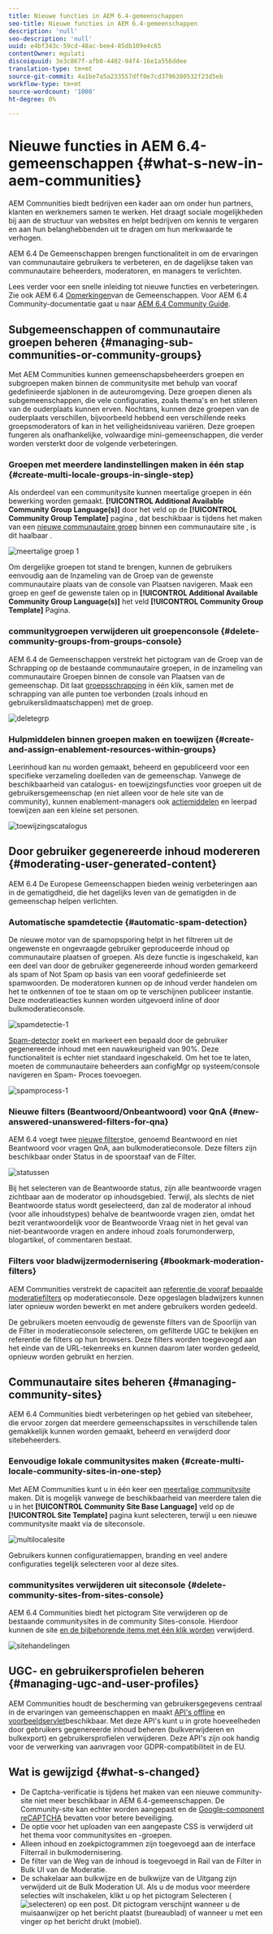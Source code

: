 ```yaml
---
title: Nieuwe functies in AEM 6.4-gemeenschappen
seo-title: Nieuwe functies in AEM 6.4-gemeenschappen
description: 'null'
seo-description: 'null'
uuid: e4bf343c-59cd-48ac-bee4-85db109e4c65
contentOwner: mgulati
discoiquuid: 3e3c867f-afb0-4402-94f4-16e1a556ddee
translation-type: tm+mt
source-git-commit: 4a1be7a5a233557dff0e7cd3796380532f23d5eb
workflow-type: tm+mt
source-wordcount: '1008'
ht-degree: 0%

---
```



# Nieuwe functies in AEM 6.4-gemeenschappen {#what-s-new-in-aem-communities}

AEM Communities biedt bedrijven een kader aan om onder hun partners, klanten en werknemers samen te werken. Het draagt sociale mogelijkheden bij aan de structuur van websites en helpt bedrijven om kennis te vergaren en aan hun belanghebbenden uit te dragen om hun merkwaarde te verhogen.

AEM 6.4 De Gemeenschappen brengen functionaliteit in om de ervaringen van communautaire gebruikers te verbeteren, en de dagelijkse taken van communautaire beheerders, moderatoren, en managers te verlichten.

Lees verder voor een snelle inleiding tot nieuwe functies en verbeteringen. Zie ook AEM 6.4 [Opmerkingen](../release-notes/communities-release-notes.md)van de Gemeenschappen. Voor AEM 6.4 Community-documentatie gaat u naar [AEM 6.4 Community Guide](home.md).

## Subgemeenschappen of communautaire groepen beheren {#managing-sub-communities-or-community-groups}

Met AEM Communities kunnen gemeenschapsbeheerders groepen en subgroepen maken binnen de communitysite met behulp van vooraf gedefinieerde sjablonen in de auteuromgeving. Deze groepen dienen als subgemeenschappen, die vele configuraties, zoals thema&#39;s en het stileren van de ouderplaats kunnen erven. Nochtans, kunnen deze groepen van de ouderplaats verschillen, bijvoorbeeld hebbend een verschillende reeks groepsmoderators of kan in het veiligheidsniveau variëren. Deze groepen fungeren als onafhankelijke, volwaardige mini-gemeenschappen, die verder worden versterkt door de volgende verbeteringen.

### Groepen met meerdere landinstellingen maken in één stap {#create-multi-locale-groups-in-single-step}

Als onderdeel van een communitysite kunnen meertalige groepen in één bewerking worden gemaakt. **[!UICONTROL Additional Available Community Group Language(s)]** door het veld op de **[!UICONTROL Community Group Template]** pagina , dat beschikbaar is tijdens het maken van een [nieuwe communautaire groep](groups.md) binnen een communautaire site , is dit haalbaar .

![meertalige groep 1](assets/multilingualgroup-1.png)

Om dergelijke groepen tot stand te brengen, kunnen de gebruikers eenvoudig aan de Inzameling van de Groep van de gewenste communautaire plaats van de console van Plaatsen navigeren. Maak een groep en geef de gewenste talen op in **[!UICONTROL Additional Available Community Group Language(s)]** het veld **[!UICONTROL Community Group Template]** Pagina.

### communitygroepen verwijderen uit groepenconsole {#delete-community-groups-from-groups-console}

AEM 6.4 de Gemeenschappen verstrekt het pictogram van de Groep van de Schrapping op de bestaande communautaire groepen, in de inzameling van communautaire Groepen binnen de console van Plaatsen van de gemeenschap. Dit laat [groepsschrapping](groups.md#deleting-the-group) in één klik, samen met de schrapping van alle punten toe verbonden (zoals inhoud en gebruikerslidmaatschappen) met de groep.

![deletegrp](assets/deletegrp.png)

### Hulpmiddelen binnen groepen maken en toewijzen {#create-and-assign-enablement-resources-within-groups}

Leerinhoud kan nu worden gemaakt, beheerd en gepubliceerd voor een specifieke verzameling doelleden van de gemeenschap. Vanwege de beschikbaarheid van catalogus- en toewijzingsfuncties voor groepen uit de gebruikersgemeenschap (en niet alleen voor de hele site van de community), kunnen enablement-managers ook [actiemiddelen](resource.md) en leerpad toewijzen aan een kleine set personen.

![toewijzingscatalogus](assets/assignmentcatalog.png)

## Door gebruiker gegenereerde inhoud modereren {#moderating-user-generated-content}

AEM 6.4 De Europese Gemeenschappen bieden weinig verbeteringen aan in de gematigdheid, die het dagelijks leven van de gematigden in de gemeenschap helpen verlichten.

### Automatische spamdetectie  {#automatic-spam-detection}

De nieuwe motor van de spamopsporing helpt in het filtreren uit de ongewenste en ongevraagde gebruiker geproduceerde inhoud op communautaire plaatsen of groepen. Als deze functie is ingeschakeld, kan een deel van door de gebruiker gegenereerde inhoud worden gemarkeerd als spam of Not Spam op basis van een vooraf gedefinieerde set spamwoorden. De moderatoren kunnen op de inhoud verder handelen om het te ontkennen of toe te staan om op te verschijnen publiceer instantie. Deze moderatieacties kunnen worden uitgevoerd inline of door bulkmoderatieconsole.

![spamdetectie-1](assets/spamdetection-1.png)

[Spam-detector](moderate-ugc.md#spam-detection) zoekt en markeert een bepaald door de gebruiker gegenereerde inhoud met een nauwkeurigheid van 90%. Deze functionaliteit is echter niet standaard ingeschakeld. Om het toe te laten, moeten de communautaire beheerders aan configMgr op systeem/console navigeren en Spam- Proces toevoegen.

![spamprocess-1](assets/spamprocess-1.png)

### Nieuwe filters (Beantwoord/Onbeantwoord) voor QnA {#new-answered-unanswered-filters-for-qna}

AEM 6.4 voegt twee [nieuwe filters](moderation.md#filter-rail)toe, genoemd Beantwoord en niet Beantwoord voor vragen QnA, aan bulkmoderatieconsole. Deze filters zijn beschikbaar onder Status in de spoorstaaf van de Filter.

![statussen](assets/statuses.png)

Bij het selecteren van de Beantwoorde status, zijn alle beantwoorde vragen zichtbaar aan de moderator op inhoudsgebied. Terwijl, als slechts de niet Beantwoorde status wordt geselecteerd, dan zal de moderator al inhoud (voor alle inhoudstypes) behalve de beantwoorde vragen zien, omdat het bezit verantwoordelijk voor de Beantwoorde Vraag niet in het geval van niet-beantwoorde vragen en andere inhoud zoals forumonderwerp, blogartikel, of commentaren bestaat.

### Filters voor bladwijzermodernisering {#bookmark-moderation-filters}

AEM Communities verstrekt de capaciteit aan [referentie de vooraf bepaalde moderatiefilters](moderation.md#filter-rail) op moderatieconsole. Deze opgeslagen bladwijzers kunnen later opnieuw worden bewerkt en met andere gebruikers worden gedeeld.

De gebruikers moeten eenvoudig de gewenste filters van de Spoorlijn van de Filter in moderatieconsole selecteren, om gefilterde UGC te bekijken en referentie de filters op hun browsers. Deze filters worden toegevoegd aan het einde van de URL-tekenreeks en kunnen daarom later worden gedeeld, opnieuw worden gebruikt en herzien.

## Communautaire sites beheren {#managing-community-sites}

AEM 6.4 Communities biedt verbeteringen op het gebied van sitebeheer, die ervoor zorgen dat meerdere gemeenschapssites in verschillende talen gemakkelijk kunnen worden gemaakt, beheerd en verwijderd door sitebeheerders.

### Eenvoudige lokale communitysites maken {#create-multi-locale-community-sites-in-one-step}

Met AEM Communities kunt u in één keer een [meertalige communitysite](create-site.md) maken. Dit is mogelijk vanwege de beschikbaarheid van meerdere talen die u in het **[!UICONTROL Community Site Base Language]** veld op de **[!UICONTROL Site Template]** pagina kunt selecteren, terwijl u een nieuwe communitysite maakt via de siteconsole.

![multilocalesite](assets/multilocalesite.png)

Gebruikers kunnen configuratiemappen, branding en veel andere configuraties tegelijk selecteren voor al deze sites.

### communitysites verwijderen uit siteconsole {#delete-community-sites-from-sites-console}

AEM 6.4 Communities biedt het pictogram Site verwijderen op de bestaande communitysites in de community Sites-console. Hierdoor kunnen de site [en de bijbehorende items met één klik worden](create-site.md) verwijderd.

![sitehandelingen](assets/siteactions.png)

## UGC- en gebruikersprofielen beheren {#managing-ugc-and-user-profiles}

AEM Communities houdt de bescherming van gebruikersgegevens centraal in de ervaringen van gemeenschappen en maakt [API&#39;s offline](user-ugc-management-service.md) en [voorbeeldservlet](https://github.com/Adobe-Marketing-Cloud/aem-communities-ugc-migration/tree/main/bundles/communities-ugc-management-servlet)beschikbaar. Met deze API&#39;s kunt u in grote hoeveelheden door gebruikers gegenereerde inhoud beheren (bulkverwijderen en bulkexport) en gebruikersprofielen verwijderen. Deze API&#39;s zijn ook handig voor de verwerking van aanvragen voor GDPR-compatibiliteit in de EU.

## Wat is gewijzigd {#what-s-changed}

* De Captcha-verificatie is tijdens het maken van een nieuwe community-site niet meer beschikbaar in AEM 6.4-gemeenschappen. De Community-site kan echter worden aangepast en de [Google-component reCAPTCHA](https://helpx.adobe.com/experience-manager/using/aem_recaptcha.html) bevatten voor betere beveiliging.
* De optie voor het uploaden van een aangepaste CSS is verwijderd uit het thema voor communitysites en -groepen.
* Alleen inhoud en zoekpictogrammen zijn toegevoegd aan de interface Filterrail in bulkmodernisering.
* De filter van de Weg van de inhoud is toegevoegd in Rail van de Filter in Bulk UI van de Moderatie.
* De schakelaar aan bulkwijze en de bulkwijze van de Uitgang zijn verwijderd uit de Bulk Moderation UI. Als u de modus voor meerdere selecties wilt inschakelen, klikt u op het pictogram Selecteren ( ![selecteren](assets/selecticon.png)) op een post. Dit pictogram verschijnt wanneer u de muisaanwijzer op het bericht plaatst (bureaublad) of wanneer u met een vinger op het bericht drukt (mobiel).
